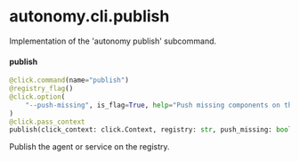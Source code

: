<a name="autonomy.cli.publish"></a>
# autonomy.cli.publish

Implementation of the 'autonomy publish' subcommand.

<a name="autonomy.cli.publish.publish"></a>
#### publish

```python
@click.command(name="publish")
@registry_flag()
@click.option(
    "--push-missing", is_flag=True, help="Push missing components on the registry."
)
@click.pass_context
publish(click_context: click.Context, registry: str, push_missing: bool) -> None
```

Publish the agent or service on the registry.

